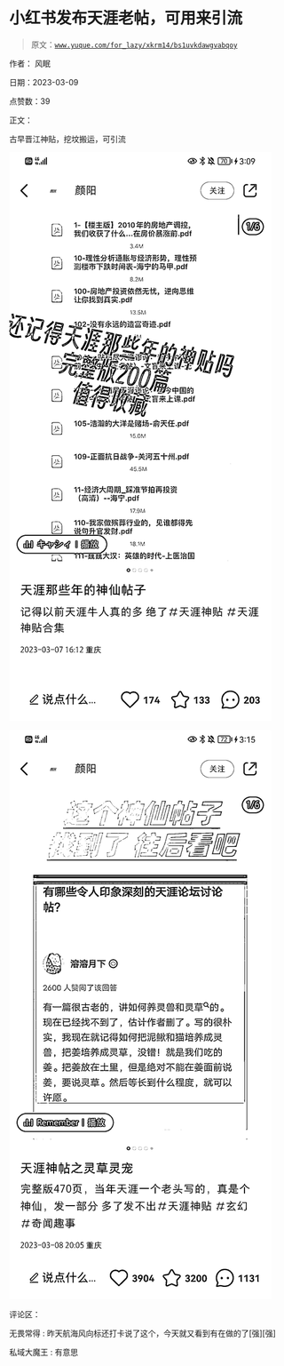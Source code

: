 # 小红书发布天涯老帖，可用来引流

> 原文：[`www.yuque.com/for_lazy/xkrm14/bs1uvkdawgvabqoy`](https://www.yuque.com/for_lazy/xkrm14/bs1uvkdawgvabqoy)

作者： 风眠 

日期：2023-03-09 

点赞数：39 

正文： 

古早晋江神贴，挖坟搬运，可引流 

![](img/e829bf545da22333d5ab43dea8c0fbe7.png)  

![](img/8ae5a55b57adbe08e35f0788a2d142df.png)  

评论区： 

无畏常得 : 昨天航海风向标还打卡说了这个，今天就又看到有在做的了[强][强] 

私域大魔王 : 有意思 

